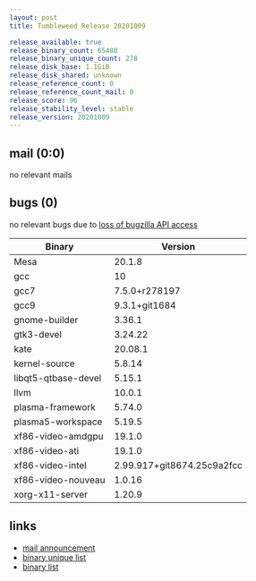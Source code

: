 ```yaml
---
layout: post
title: Tumbleweed Release 20201009

release_available: true
release_binary_count: 65480
release_binary_unique_count: 278
release_disk_base: 1.1GiB
release_disk_shared: unknown
release_reference_count: 0
release_reference_count_mail: 0
release_score: 96
release_stability_level: stable
release_version: 20201009
---
```


## mail (0:0)

no relevant mails

## bugs (0)

<!--more-->

no relevant bugs due to [loss of bugzilla API access](https://bugzilla.opensuse.org/show_bug.cgi?id=1157722)

Binary | Version
--- | ---
Mesa | 20.1.8
gcc | 10
gcc7 | 7.5.0+r278197
gcc9 | 9.3.1+git1684
gnome-builder | 3.36.1
gtk3-devel | 3.24.22
kate | 20.08.1
kernel-source | 5.8.14
libqt5-qtbase-devel | 5.15.1
llvm | 10.0.1
plasma-framework | 5.74.0
plasma5-workspace | 5.19.5
xf86-video-amdgpu | 19.1.0
xf86-video-ati | 19.1.0
xf86-video-intel | 2.99.917+git8674.25c9a2fcc
xf86-video-nouveau | 1.0.16
xorg-x11-server | 1.20.9

## links

- [mail announcement](https://lists.opensuse.org/opensuse-factory/2020-10/msg00082.html)
- [binary unique list](http://download.opensuse.org/history/20201009/rpm.unique.list)
- [binary list](http://download.opensuse.org/history/20201009/rpm.list)
